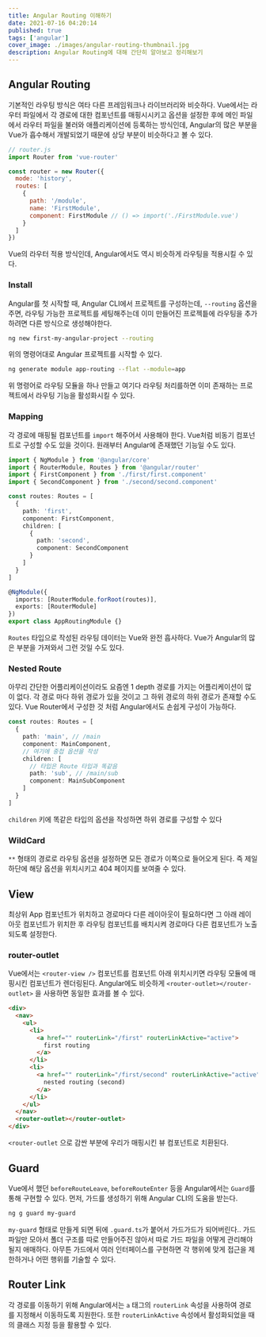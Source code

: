```yaml
---
title: Angular Routing 이해하기
date: 2021-07-16 04:20:14
published: true
tags: ['angular']
cover_image: ./images/angular-routing-thumbnail.jpg
description: Angular Routing에 대해 간단히 알아보고 정리해보기
---
```


## Angular Routing

기본적인 라우팅 방식은 여타 다른 프레임워크나 라이브러리와 비슷하다. Vue에서는 라우터 파일에서 각 경로에 대한 컴포넌트를 매핑시시키고 옵션을 설정한 후에 메인 파일에서 라우터 파일을 불러와 애플리케이션에 등록하는 방식인데, Angular의 많은 부분을 Vue가 흡수해서 개발되었기 때문에 상당 부분이 비슷하다고 볼 수 있다.

```javascript
// router.js
import Router from 'vue-router'

const router = new Router({
  mode: 'history',
  routes: [
    {
      path: '/module',
      name: 'FirstModule',
      component: FirstModule // () => import('./FirstModule.vue')
    }
  ]
})
```

Vue의 라우터 적용 방식인데, Angular에서도 역시 비슷하게 라우팅을 적용시킬 수 있다.

### Install

Angular를 첫 시작할 때, Angular CLI에서 프로젝트를 구성하는데, `--routing` 옵션을 주면, 라우팅 가능한 프로젝트를 세팅해주는데 이미 만들어진 프로젝틑에 라우팅을 추가하려면 다른 방식으로 생성해야한다.

```sh
ng new first-my-angular-project --routing
```

위의 명령어대로 Angular 프로젝트를 시작할 수 있다.

```sh
ng generate module app-routing --flat --module=app
```

위 명령어로 라우팅 모듈을 하나 만들고 여기다 라우팅 처리를하면 이미 존재하는 프로젝트에서 라우팅 기능을 활성화시킬 수 있다.

### Mapping

각 경로에 매핑될 컴포넌트를 `import` 해주어서 사용해야 한다. Vue처럼 비동기 컴포넌트로 구성할 수도 있을 것이다. 원래부터 Angular에 존재했던 기능일 수도 있다.

```typescript
import { NgModule } from '@angular/core'
import { RouterModule, Routes } from '@angular/router'
import { FirstComponent } from './first/first.component'
import { SecondComponent } from './second/second.component'

const routes: Routes = [
  {
    path: 'first',
    component: FirstComponent,
    children: [
      {
        path: 'second',
        component: SecondComponent
      }
    ]
  }
]

@NgModule({
  imports: [RouterModule.forRoot(routes)],
  exports: [RouterModule]
})
export class AppRoutingModule {}
```

`Routes` 타입으로 작성된 라우팅 데이터는 Vue와 완전 흡사하다. Vue가 Angular의 많은 부분을 가져와서 그런 것일 수도 있다.

### Nested Route

아무리 간단한 어플리케이션이라도 요즘엔 1 depth 경로를 가지는 어플리케이션이 많이 없다. 각 경로 마다 하위 경로가 있을 것이고 그 하위 경로의 하위 경로가 존재할 수도 있다. Vue Router에서 구성한 것 처럼 Angular에서도 손쉽게 구성이 가능하다.

```typescript
const routes: Routes = [
  {
    path: 'main', // /main
    component: MainComponent,
    // 여기에 중첩 옵션을 작성
    children: [
      // 타입은 Route 타입과 똑같음
      path: 'sub', // /main/sub
      component: MainSubComponent
    ]
  }
]
```

`children` 키에 똑같은 타입의 옵션을 작성하면 하위 경로를 구성할 수 있다

### WildCard

`**` 형태의 경로로 라우팅 옵션을 설정하면 모든 경로가 이쪽으로 들어오게 된다. 즉 제일 하단에 해당 옵션을 위치시키고 404 페이지를 보여줄 수 있다.

## View

최상위 App 컴포넌트가 위치하고 경로마다 다른 레이아웃이 필요하다면 그 아래 레이아웃 컴포넌트가 위치한 후 라우팅 컴포넌트를 배치시켜 경로마다 다른 컴포넌트가 노출되도록 설정한다.

### router-outlet

Vue에서는 `<router-view />` 컴포넌트를 컴포넌트 아래 위치시키면 라우팅 모듈에 매핑시킨 컴포넌트가 렌더링된다. Angular에도 비슷하게 `<router-outlet></router-outlet>` 을 사용하면 동일한 효과를 볼 수 있다.

```html
<div>
  <nav>
    <ul>
      <li>
        <a href="" routerLink="/first" routerLinkActive="active">
          first routing
        </a>
      </li>
      <li>
        <a href="" routerLink="/first/second" routerLinkActive="active">
          nested routing (second)
        </a>
      </li>
    </ul>
  </nav>
  <router-outlet></router-outlet>
</div>
```

`<router-outlet` 으로 감싼 부분에 우리가 매핑시킨 뷰 컴포넌트로 치환된다.

## Guard

Vue에서 했던 `beforeRouteLeave`, `beforeRouteEnter` 등을 Angular에서는 `Guard`를 통해 구현할 수 있다. 먼저, 가드를 생성하기 위해 Angular CLI의 도움을 받는다.

```sh
ng g guard my-guard
```

`my-guard` 형태로 만들게 되면 뒤에 `.guard.ts`가 붙어서 가드가드가 되어버린다.. 가드 파일만 모아서 폴더 구조를 따로 만들어주진 않아서 따로 가드 파일을 어떻게 관리해야될지 애매하다. 아무튼 가드에서 여러 인터페이스를 구현하면 각 행위에 맞게 접근을 제한하거나 어떤 행위를 기술할 수 있다.

## Router Link

각 경로를 이동하기 위해 Angular에서는 `a` 태그의 `routerLink` 속성을 사용하여 경로를 지정해서 이동하도록 지원한다. 또한 `routerLinkActive` 속성에서 활성화되었을 때의 클래스 지정 등을 활용할 수 있다.
